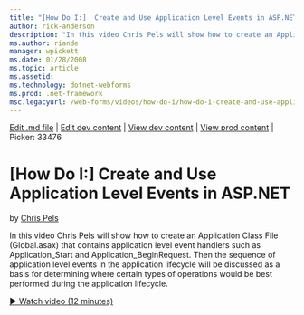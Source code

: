 ```yaml
---
title: "[How Do I:]  Create and Use Application Level Events in ASP.NET | Microsoft Docs"
author: rick-anderson
description: "In this video Chris Pels will show how to create an Application Class File (Global.asax) that contains application level event handlers such as Application_S..."
ms.author: riande
manager: wpickett
ms.date: 01/28/2008
ms.topic: article
ms.assetid: 
ms.technology: dotnet-webforms
ms.prod: .net-framework
msc.legacyurl: /web-forms/videos/how-do-i/how-do-i-create-and-use-application-level-events-in-aspnet
---
```

[Edit .md file](C:\Projects\msc\dev\Msc.Www\Web.ASP\App_Data\github\web-forms\videos\how-do-i\how-do-i-create-and-use-application-level-events-in-aspnet.md) | [Edit dev content](http://www.aspdev.net/umbraco#/content/content/edit/26453) | [View dev content](http://docs.aspdev.net/tutorials/web-forms/videos/how-do-i/how-do-i-create-and-use-application-level-events-in-aspnet.html) | [View prod content](http://www.asp.net/web-forms/videos/how-do-i/how-do-i-create-and-use-application-level-events-in-aspnet) | Picker: 33476

[How Do I:]  Create and Use Application Level Events in ASP.NET
====================
by [Chris Pels](https://twitter.com/chrispels)

In this video Chris Pels will show how to create an Application Class File (Global.asax) that contains application level event handlers such as Application\_Start and Application\_BeginRequest. Then the sequence of application level events in the application lifecycle will be discussed as a basis for determining where certain types of operations would be best performed during the application lifecycle.

[&#9654; Watch video (12 minutes)](https://channel9.msdn.com/Blogs/ASP-NET-Site-Videos/how-do-i-create-and-use-application-level-events-in-aspnet)